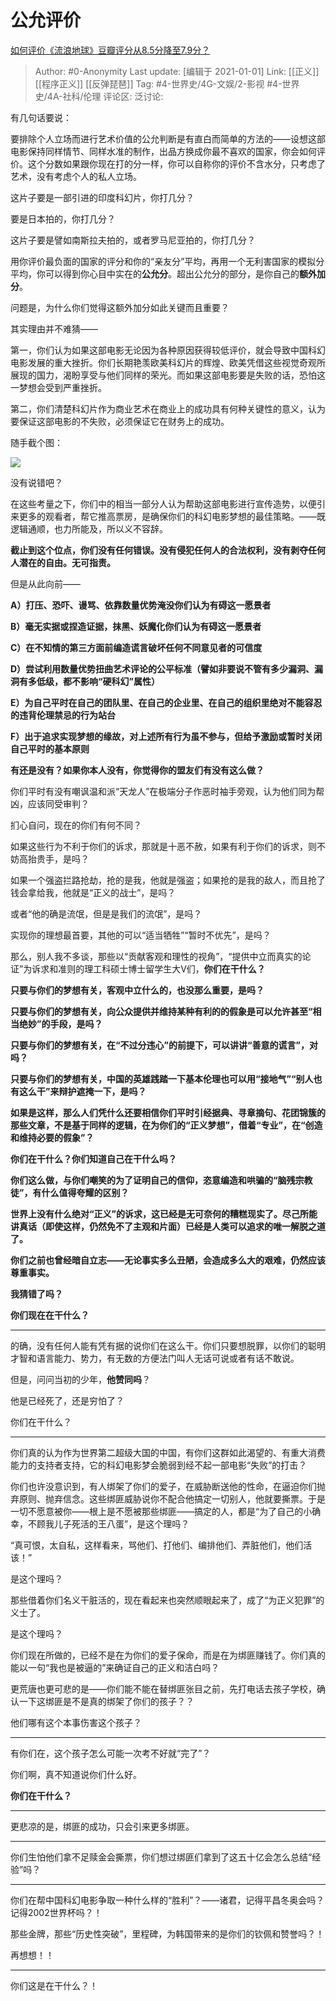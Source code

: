 # 公允评价
[如何评价《流浪地球》豆瓣评分从8.5分降至7.9分？](https://www.zhihu.com/question/311226482/answer/593553771)

> Author: #0-Anonymity
> Last update: [编辑于 2021-01-01]
> Link: [[正义]] [[程序正义]] [[反弹琵琶]]
> Tag: #4-世界史/4G-文娱/2-影视 #4-世界史/4A-社科/伦理 
> 评论区:
> 泛讨论:

有几句话要说：

要排除个人立场而进行艺术价值的公允判断是有直白而简单的方法的——设想这部电影保持同样情节、同样水准的制作，出品方换成你最不喜欢的国家，你会如何评价。这个分数如果跟你现在打的分一样，你可以自称你的评价不含水分，只考虑了艺术，没有考虑个人的私人立场。

这片子要是一部引进的印度科幻片，你打几分？

要是日本拍的，你打几分？

这片子要是譬如南斯拉夫拍的，或者罗马尼亚拍的，你打几分？

用你评价最负面的国家的评分和你的“亲友分”平均，再用一个无利害国家的模拟分平均，你可以得到你心目中实在的**公允分**。超出公允分的部分，是你自己的**额外加分**。

问题是，为什么你们觉得这额外加分如此关键而且重要？

其实理由并不难猜——

第一，你们认为如果这部电影无论因为各种原因获得较低评价，就会导致中国科幻电影发展的重大挫折。你们长期艳羡欧美科幻片的辉煌、欧美凭借这些视觉奇观所展现的国力，渴盼享受与他们同样的荣光。而如果这部电影要是失败的话，恐怕这一梦想会受到严重挫折。

第二，你们清楚科幻片作为商业艺术在商业上的成功具有何种关键性的意义，认为要保证这部电影的不失败，必须保证它在财务上的成功。

随手截个图：

![](https://pic3.zhimg.com/50/v2-e9a4557f3bc03ad9f3cad44e0e9bded6_hd.jpg?source=1940ef5c)

没有说错吧？

在这些考量之下，你们中的相当一部分人认为帮助这部电影进行宣传造势，以便引来更多的观看者，帮它推高票房，是确保你们的科幻电影梦想的最佳策略。——既逻辑通顺，也力所能及，所以义不容辞。

**截止到这个位点，你们没有任何错误。没有侵犯任何人的合法权利，没有剥夺任何人潜在的自由。无可指责。**

但是从此向前——

**A）打压、恐吓、谩骂、依靠数量优势淹没你们认为有碍这一愿景者**

**B）毫无实据或捏造证据，抹黑、妖魔化你们认为有碍这一愿景者**

**C）在不知情的第三方面前编造谎言破坏任何不同意见者的可信度**

**D）尝试利用数量优势扭曲艺术评论的公平标准（譬如非要说不管有多少漏洞、漏洞有多低级，都不影响“硬科幻”属性）**

**E）为自己平时在自己的团队里、在自己的企业里、在自己的组织里绝对不能容忍的违背伦理禁忌的行为站台**

**F）出于追求实现梦想的缘故，对上述所有行为虽不参与，但给予激励或暂时关闭自己平时的基本原则**

**有还是没有？如果你本人没有，你觉得你的盟友们有没有这么做？**

你们平时有没有嘲讽温和派“天龙人”在极端分子作恶时袖手旁观，认为他们同为帮凶，应该同受审判？

扪心自问，现在的你们有何不同？

如果这些行为不利于你们的诉求，那就是十恶不赦，如果有利于你们的诉求，则不妨高抬贵手，是吗？

如果一个强盗拦路抢劫，抢的是我，他就是强盗；如果抢的是我的敌人，而且抢了钱会拿给我，他就是“正义的战士”，是吗？

或者“他的确是流氓，但是是我们的流氓”，是吗？

实现你的理想最首要，其他的可以“适当牺牲”“暂时不优先”，是吗？

那么，别人我不多谈，那些以“贡献客观和理性的视角”，“提供中立而真实的论证”为诉求和准则的理工科硕士博士留学生大V们，**你们在干什么？**

**只要与你们的梦想有关，客观中立什么的，也没那么重要，是吗？**

**只要与你们的梦想有关，向公众提供并维持某种有利的的假象是可以允许甚至“相当绝妙”的手段，是吗？**

**只要与你们的梦想有关，在“不过分违心”的前提下，可以讲讲“善意的谎言”，对吗？**

**只要与你们的梦想有关，中国的英雄践踏一下基本伦理也可以用“接地气”“别人也有这么干”来辩护遮掩一下，是吗？**

**如果是这样，那么人们凭什么还要相信你们平时引经据典、寻章摘句、花团锦簇的那些文章，不是基于同样的逻辑，在为你们的“正义梦想”，借着“专业”，在“创造和维持必要的假象”？**

**你们在干什么？你们知道自己在干什么吗？**

**你们这么做，与你们嘲笑的为了证明自己的信仰，恣意编造和哄骗的“脑残宗教徒”，有什么值得夸耀的区别？**

**世界上没有什么绝对“正义”的诉求，这已经是无可奈何的糟糕现实了。尽己所能讲真话（即使这样，仍然免不了主观和片面）已经是人类可以追求的唯一解脱之道了。**

**你们之前也曾经暗自立志——无论事实多么丑陋，会造成多么大的艰难，仍然应该尊重事实。**

**我猜错了吗？**

**你们现在在干什么？**

---

的确，没有任何人能有凭有据的说你们在这么干。你们只要想脱罪，以你们的聪明才智和语言能力、势力，有无数的方便法门叫人无话可说或者有话不敢说。

但是，问问当初的少年，**他赞同吗**？

他是已经死了，还是穷怕了？

你们在干什么？

---

你们真的认为作为世界第二超级大国的中国，有你们这群如此渴望的、有重大消费能力的支持者支持，它的科幻电影梦会脆弱到经不起一部电影“失败”的打击？

你们也许没意识到，有人绑架了你们的爱子，在威胁断送他的性命，在逼迫你们抛弃原则、抛弃信念。这些绑匪威胁说你不配合他搞定一切别人，他就要撕票。于是一切不愿意被你——根上是不愿被那些绑匪——搞定的人，都是“为了自己的小确幸，不顾我儿子死活的王八蛋”，是这个理吗？

“真可恨，太自私，这样看来，骂他们、打他们、编排他们、弄脏他们，他们活该！”

是这个理吗？

那些借着你们名义干脏活的，现在看起来也突然顺眼起来了，成了“为正义犯罪”的义士了。

是这个理吗？

你们现在所做的，已经不是在为你们的爱子保命，而是在为绑匪赚钱了。你们真的能以一句“我也是被逼的”来确证自己的正义和洁白吗？

更荒唐也更可悲的是——你们能不能在替绑匪张目之前，先打电话去孩子学校，确认一下这绑匪是不是真的绑架了你们的孩子？？

他们哪有这个本事伤害这个孩子？

---

有你们在，这个孩子怎么可能一次考不好就“完了”？

你们啊，真不知道说你们什么好。

**你们在干什么？**

---

更悲凉的是，绑匪的成功，只会引来更多绑匪。

---

你们生怕他们拿不足赎金会撕票，你们想过绑匪们拿到了这五十亿会怎么总结“经验”吗？

---

你们在帮中国科幻电影争取一种什么样的“胜利”？——诸君，记得平昌冬奥会吗？记得2002世界杯吗？！

那些金牌，那些“历史性突破”，里程碑，为韩国带来的是你们的钦佩和赞誉吗？！

再想想！！

---

你们这是在干什么？！
